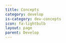 ```yaml
---
title: Concepts
category: develop
is-category: dev-concepts
icon: fa-lightbulb
layout: page
parent: Develop
---
```

